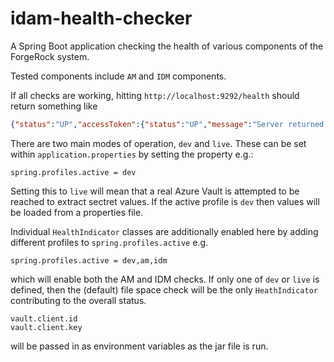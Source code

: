 # idam-health-checker

A Spring Boot application checking the health of various components of the ForgeRock system.

Tested components include `AM` and `IDM` components.

If all checks are working, hitting `http://localhost:9292/health` should return something like

```json
{"status":"UP","accessToken":{"status":"UP","message":"Server returned access_token"},"am":{"status":"UP","message":"Server is ALIVE"},"diskSpace":{"status":"UP","total":250685575168,"free":158809206784,"threshold":10485760}}
```

There are two main modes of operation, `dev` and `live`. These can be set within `application.properties` by setting the
property e.g.:

```spring.profiles.active = dev```

Setting this to `live` will mean that a real Azure Vault is attempted to be reached to extract sectret values. If the active profile
is `dev` then values will be loaded from a properties file.

Individual `HealthIndicator` classes are additionally enabled here by adding different profiles 
to `spring.profiles.active` e.g. 

```spring.profiles.active = dev,am,idm```

which will enable both the AM and IDM checks. If only one of `dev` or `live` is defined, then the (default)
file space check will be the only `HeathIndicator` contributing to the overall status.

```vault.base.url
vault.client.id
vault.client.key
```

will be passed in as environment variables as the jar file is run.
